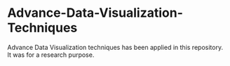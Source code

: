 # Advance-Data-Visualization-Techniques
Advance Data Visualization techniques has been applied in this repository. It was for a research purpose.
